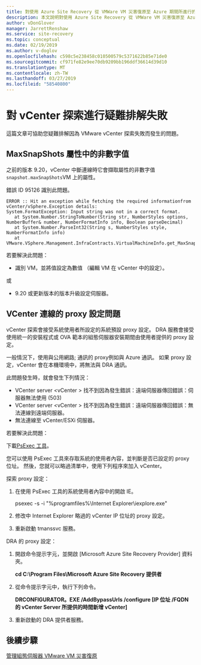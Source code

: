 ```yaml
---
title: 對使用 Azure Site Recovery 從 VMWare VM 災害復原至 Azure 期間所進行的內部部署環境容錯回復進行疑難排解 | Microsoft Docs
description: 本文說明對使用 Azure Site Recovery 從 VMWare VM 災害復原至 Azure 期間所發生的容錯回復和重新保護問題進行疑難排解的方式。
author: vDonGlover
manager: JarrettRenshaw
ms.service: site-recovery
ms.topic: conceptual
ms.date: 02/19/2019
ms.author: v-doglov
ms.openlocfilehash: c598c5e238458c010500579c5371622b85e71de0
ms.sourcegitcommit: cf971fe82e9ee70db9209bb196ddf36614d39d10
ms.translationtype: MT
ms.contentlocale: zh-TW
ms.lasthandoff: 03/27/2019
ms.locfileid: "58540800"
---
```

# <a name="troubleshoot-vcenter-discovery-failures"></a>對 vCenter 探索進行疑難排解失敗

這篇文章可協助您疑難排解因為 VMware vCenter 探索失敗而發生的問題。

## <a name="non-numeric-values-in-the-maxsnapshots-property"></a>MaxSnapShots 屬性中的非數字值

之前的版本 9.20，vCenter 中斷連線時它會擷取屬性的非數字值`snapshot.maxSnapShots`VM 上的屬性。

錯誤 ID 95126 識別此問題。

    ERROR :: Hit an exception while fetching the required informationfrom vCenter/vSphere.Exception details:
    System.FormatException: Input string was not in a correct format.
       at System.Number.StringToNumber(String str, NumberStyles options, NumberBuffer& number, NumberFormatInfo info, Boolean parseDecimal)
       at System.Number.ParseInt32(String s, NumberStyles style, NumberFormatInfo info)
       at VMware.VSphere.Management.InfraContracts.VirtualMachineInfo.get_MaxSnapshots()
    
若要解決此問題：

- 識別 VM，並將值設定為數值 （編輯 VM 在 vCenter 中的設定）。

或

- 9.20 或更新版本的版本升級設定伺服器。

## <a name="proxy-configuration-issues-for-vcenter-connectivity"></a>VCenter 連線的 proxy 設定問題

vCenter 探索會接受系統使用者所設定的系統預設 proxy 設定。 DRA 服務會接受使用統一的安裝程式或 OVA 範本的組態伺服器安裝期間由使用者提供的 proxy 設定。 

一般情況下，使用與公用網路; 通訊的 proxy例如與 Azure 通訊。 如果 proxy 設定，vCenter 會在本機環境中，將無法與 DRA 通訊。

此問題發生時，就會發生下列情況：

- VCenter server \<vCenter > 找不到因為發生錯誤：遠端伺服器傳回錯誤：伺服器無法使用 (503)
- VCenter server \<vCenter > 找不到因為發生錯誤：遠端伺服器傳回錯誤：無法連線到遠端伺服器。
- 無法連線至 vCenter/ESXi 伺服器。

若要解決此問題：

下載[PsExec 工具](https://aka.ms/PsExec)。 

您可以使用 PsExec 工具來存取系統的使用者內容，並判斷是否已設定的 proxy 位址。 然後，您就可以略過清單中，使用下列程序來加入 vCenter。

探索 proxy 設定：

1. 在使用 PsExec 工具的系統使用者內容中的開啟 IE。
    
    psexec -s -i "%programfiles%\Internet Explorer\iexplore.exe"

2. 修改中 Internet Explorer 略過的 vCenter IP 位址的 proxy 設定。
3. 重新啟動 tmanssvc 服務。

DRA 的 proxy 設定：

1. 開啟命令提示字元，並開啟 [Microsoft Azure Site Recovery Provider] 資料夾。
 
    **cd C:\Program Files\Microsoft Azure Site Recovery 提供者**

3. 從命令提示字元中，執行下列命令。
   
   **DRCONFIGURATOR。EXE /AddBypassUrls /configure [IP 位址 /FQDN 的 vCenter Server 所提供的時間新增 vCenter]**

4. 重新啟動的 DRA 提供者服務。

## <a name="next-steps"></a>後續步驟

[管理組態伺服器 VMware VM 災害復原](https://docs.microsoft.com/azure/site-recovery/vmware-azure-manage-configuration-server#refresh-configuration-server) 
